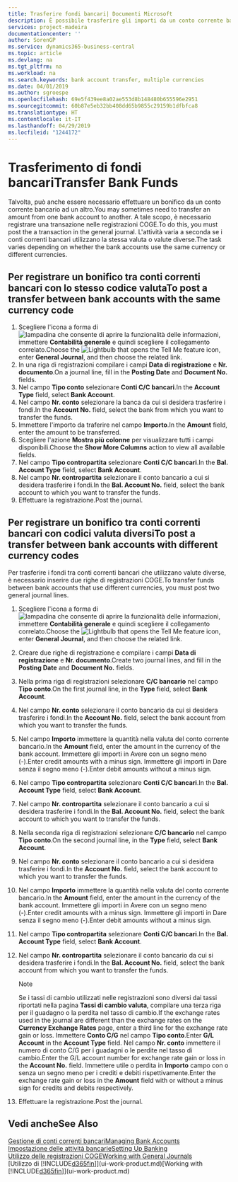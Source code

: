 ```yaml
---
title: Trasferire fondi bancari| Documenti Microsoft
description: È possibile trasferire gli importi da un conto corrente bancario a un altro, incluse le valute diverse, tramite la registrazione della transazione nelle registrazioni COGE.
services: project-madeira
documentationcenter: ''
author: SorenGP
ms.service: dynamics365-business-central
ms.topic: article
ms.devlang: na
ms.tgt_pltfrm: na
ms.workload: na
ms.search.keywords: bank account transfer, multiple currencies
ms.date: 04/01/2019
ms.author: sgroespe
ms.openlocfilehash: 69e5f439ee8a02ae553d8b148480b655596e2951
ms.sourcegitcommit: 60b87e5eb32bb408dd65b9855c29159b1dfbfca8
ms.translationtype: HT
ms.contentlocale: it-IT
ms.lasthandoff: 04/29/2019
ms.locfileid: "1244172"
---
```

# <a name="transfer-bank-funds"></a><span data-ttu-id="3cd95-103">Trasferimento di fondi bancari</span><span class="sxs-lookup"><span data-stu-id="3cd95-103">Transfer Bank Funds</span></span>
<span data-ttu-id="3cd95-104">Talvolta, può anche essere necessario effettuare un bonifico da un conto corrente bancario ad un altro.</span><span class="sxs-lookup"><span data-stu-id="3cd95-104">You may sometimes need to transfer an amount from one bank account to another.</span></span> <span data-ttu-id="3cd95-105">A tale scopo, è necessario registrare una transazione nelle registrazioni COGE.</span><span class="sxs-lookup"><span data-stu-id="3cd95-105">To do this, you must post the a transaction in the general journal.</span></span> <span data-ttu-id="3cd95-106">L'attività varia a seconda se i conti correnti bancari utilizzano la stessa valuta o valute diverse.</span><span class="sxs-lookup"><span data-stu-id="3cd95-106">The task varies depending on whether the bank accounts use the same currency or different currencies.</span></span>

## <a name="to-post-a-transfer-between-bank-accounts-with-the-same-currency-code"></a><span data-ttu-id="3cd95-107">Per registrare un bonifico tra conti correnti bancari con lo stesso codice valuta</span><span class="sxs-lookup"><span data-stu-id="3cd95-107">To post a transfer between bank accounts with the same currency code</span></span>
1. <span data-ttu-id="3cd95-108">Scegliere l'icona a forma di ![lampadina che consente di aprire la funzionalità delle informazioni](media/ui-search/search_small.png "Informazioni sull'operazione che si desidera eseguire"), immettere **Contabilità generale** e quindi scegliere il collegamento correlato.</span><span class="sxs-lookup"><span data-stu-id="3cd95-108">Choose the ![Lightbulb that opens the Tell Me feature](media/ui-search/search_small.png "Tell me what you want to do") icon, enter **General Journal**, and then choose the related link.</span></span>
2. <span data-ttu-id="3cd95-109">In una riga di registrazioni compilare i campi **Data di registrazione** e **Nr. documento**.</span><span class="sxs-lookup"><span data-stu-id="3cd95-109">On a journal line, fill in the **Posting Date** and **Document No.** fields.</span></span>
3. <span data-ttu-id="3cd95-110">Nel campo **Tipo conto** selezionare **Conti C/C bancari**.</span><span class="sxs-lookup"><span data-stu-id="3cd95-110">In the **Account Type** field, select **Bank Account**.</span></span>
4. <span data-ttu-id="3cd95-111">Nel campo **Nr. conto** selezionare la banca da cui si desidera trasferire i fondi.</span><span class="sxs-lookup"><span data-stu-id="3cd95-111">In the **Account No.** field, select the bank from which you want to transfer the funds.</span></span>
5. <span data-ttu-id="3cd95-112">Immettere l'importo da traferire nel campo **Importo**.</span><span class="sxs-lookup"><span data-stu-id="3cd95-112">In the **Amount** field, enter the amount to be transferred.</span></span>
6. <span data-ttu-id="3cd95-113">Scegliere l'azione **Mostra più colonne** per visualizzare tutti i campi disponibili.</span><span class="sxs-lookup"><span data-stu-id="3cd95-113">Choose the **Show More Columns** action to view all available fields.</span></span>
7. <span data-ttu-id="3cd95-114">Nel campo **Tipo contropartita** selezionare **Conti C/C bancari**.</span><span class="sxs-lookup"><span data-stu-id="3cd95-114">In the **Bal. Account Type** field, select **Bank Account**.</span></span>
8. <span data-ttu-id="3cd95-115">Nel campo **Nr. contropartita** selezionare il conto bancario a cui si desidera trasferire i fondi.</span><span class="sxs-lookup"><span data-stu-id="3cd95-115">In the **Bal. Account No.** field, select the bank account to which you want to transfer the funds.</span></span>
9. <span data-ttu-id="3cd95-116">Effettuare la registrazione.</span><span class="sxs-lookup"><span data-stu-id="3cd95-116">Post the journal.</span></span>

## <a name="to-post-a-transfer-between-bank-accounts-with-different-currency-codes"></a><span data-ttu-id="3cd95-117">Per registrare un bonifico tra conti correnti bancari con codici valuta diversi</span><span class="sxs-lookup"><span data-stu-id="3cd95-117">To post a transfer between bank accounts with different currency codes</span></span>
<span data-ttu-id="3cd95-118">Per trasferire i fondi tra conti correnti bancari che utilizzano valute diverse, è necessario inserire due righe di registrazioni COGE.</span><span class="sxs-lookup"><span data-stu-id="3cd95-118">To transfer funds between bank accounts that use different currencies, you must post two general journal lines.</span></span>

1. <span data-ttu-id="3cd95-119">Scegliere l'icona a forma di ![lampadina che consente di aprire la funzionalità delle informazioni](media/ui-search/search_small.png "Informazioni sull'operazione che si desidera eseguire"), immettere **Contabilità generale** e quindi scegliere il collegamento correlato.</span><span class="sxs-lookup"><span data-stu-id="3cd95-119">Choose the ![Lightbulb that opens the Tell Me feature](media/ui-search/search_small.png "Tell me what you want to do") icon, enter **General Journal**, and then choose the related link.</span></span>
2. <span data-ttu-id="3cd95-120">Creare due righe di registrazione e compilare i campi **Data di registrazione** e **Nr. documento**.</span><span class="sxs-lookup"><span data-stu-id="3cd95-120">Create two journal lines, and fill in the **Posting Date** and **Document No.** fields.</span></span>
3. <span data-ttu-id="3cd95-121">Nella prima riga di registrazioni selezionare **C/C bancario** nel campo **Tipo conto**.</span><span class="sxs-lookup"><span data-stu-id="3cd95-121">On the first journal line, in the **Type** field, select **Bank Account**.</span></span>
4. <span data-ttu-id="3cd95-122">Nel campo **Nr. conto** selezionare il conto bancario da cui si desidera trasferire i fondi.</span><span class="sxs-lookup"><span data-stu-id="3cd95-122">In the **Account No.** field, select the bank account from which you want to transfer the funds.</span></span>
5. <span data-ttu-id="3cd95-123">Nel campo **Importo** immettere la quantità nella valuta del conto corrente bancario.</span><span class="sxs-lookup"><span data-stu-id="3cd95-123">In the **Amount** field, enter the amount in the currency of the bank account.</span></span> <span data-ttu-id="3cd95-124">Immettere gli importi in Avere con un segno meno (-).</span><span class="sxs-lookup"><span data-stu-id="3cd95-124">Enter credit amounts with a minus sign.</span></span> <span data-ttu-id="3cd95-125">Immettere gli importi in Dare senza il segno meno (-).</span><span class="sxs-lookup"><span data-stu-id="3cd95-125">Enter debit amounts without a minus sign.</span></span>
6. <span data-ttu-id="3cd95-126">Nel campo **Tipo contropartita** selezionare **Conti C/C bancari**.</span><span class="sxs-lookup"><span data-stu-id="3cd95-126">In the **Bal. Account Type** field, select **Bank Account**.</span></span>
7. <span data-ttu-id="3cd95-127">Nel campo **Nr. contropartita** selezionare il conto bancario a cui si desidera trasferire i fondi.</span><span class="sxs-lookup"><span data-stu-id="3cd95-127">In the **Bal. Account No.** field, select the bank account to which you want to transfer the funds.</span></span>
8. <span data-ttu-id="3cd95-128">Nella seconda riga di registrazioni selezionare **C/C bancario** nel campo **Tipo conto**.</span><span class="sxs-lookup"><span data-stu-id="3cd95-128">On the second journal line, in the **Type** field, select **Bank Account**.</span></span>
9. <span data-ttu-id="3cd95-129">Nel campo **Nr. conto** selezionare il conto bancario a cui si desidera trasferire i fondi.</span><span class="sxs-lookup"><span data-stu-id="3cd95-129">In the **Account No.** field, select the bank account to which you want to transfer the funds.</span></span>
10. <span data-ttu-id="3cd95-130">Nel campo **Importo** immettere la quantità nella valuta del conto corrente bancario.</span><span class="sxs-lookup"><span data-stu-id="3cd95-130">In the **Amount** field, enter the amount in the currency of the bank account.</span></span> <span data-ttu-id="3cd95-131">Immettere gli importi in Avere con un segno meno (-).</span><span class="sxs-lookup"><span data-stu-id="3cd95-131">Enter credit amounts with a minus sign.</span></span> <span data-ttu-id="3cd95-132">Immettere gli importi in Dare senza il segno meno (-).</span><span class="sxs-lookup"><span data-stu-id="3cd95-132">Enter debit amounts without a minus sign.</span></span>
11. <span data-ttu-id="3cd95-133">Nel campo **Tipo contropartita** selezionare **Conti C/C bancari**.</span><span class="sxs-lookup"><span data-stu-id="3cd95-133">In the **Bal. Account Type** field, select **Bank Account**.</span></span>  
12. <span data-ttu-id="3cd95-134">Nel campo **Nr. contropartita** selezionare il conto bancario da cui si desidera trasferire i fondi.</span><span class="sxs-lookup"><span data-stu-id="3cd95-134">In the **Bal. Account No.** field, select the bank account from which you want to transfer the funds.</span></span>

    > [!NOTE]  
    > <span data-ttu-id="3cd95-135">Se i tassi di cambio utilizzati nelle registrazioni sono diversi dai tassi riportati nella pagina **Tassi di cambio valuta**, compilare una terza riga per il guadagno o la perdita nel tasso di cambio.</span><span class="sxs-lookup"><span data-stu-id="3cd95-135">If the exchange rates used in the journal are different than the exchange rates on the **Currency Exchange Rates** page, enter a third line for the exchange rate gain or loss.</span></span> <span data-ttu-id="3cd95-136">Immettere **Conto C/G** nel campo **Tipo conto**.</span><span class="sxs-lookup"><span data-stu-id="3cd95-136">Enter **G/L Account** in the **Account Type** field.</span></span> <span data-ttu-id="3cd95-137">Nel campo **Nr. conto** immettere il numero di conto C/G per i guadagni o le perdite nel tasso di cambio.</span><span class="sxs-lookup"><span data-stu-id="3cd95-137">Enter the G/L account number for exchange rate gain or loss in the **Account No.** field.</span></span> <span data-ttu-id="3cd95-138">Immettere utile o perdita in **Importo** campo con o senza un segno meno per i crediti e debiti rispettivamente.</span><span class="sxs-lookup"><span data-stu-id="3cd95-138">Enter the exchange rate gain or loss in the **Amount** field with or without a minus sign for credits and debits respectively.</span></span>
13. <span data-ttu-id="3cd95-139">Effettuare la registrazione.</span><span class="sxs-lookup"><span data-stu-id="3cd95-139">Post the journal.</span></span>

## <a name="see-also"></a><span data-ttu-id="3cd95-140">Vedi anche</span><span class="sxs-lookup"><span data-stu-id="3cd95-140">See Also</span></span>
[<span data-ttu-id="3cd95-141">Gestione di conti correnti bancari</span><span class="sxs-lookup"><span data-stu-id="3cd95-141">Managing Bank Accounts</span></span>](bank-manage-bank-accounts.md)  
[<span data-ttu-id="3cd95-142">Impostazione delle attività bancarie</span><span class="sxs-lookup"><span data-stu-id="3cd95-142">Setting Up Banking</span></span>](bank-setup-banking.md)  
[<span data-ttu-id="3cd95-143">Utilizzo delle registrazioni COGE</span><span class="sxs-lookup"><span data-stu-id="3cd95-143">Working with General Journals</span></span>](ui-work-general-journals.md)  
<span data-ttu-id="3cd95-144">[Utilizzo di [!INCLUDE[d365fin](includes/d365fin_md.md)]](ui-work-product.md)</span><span class="sxs-lookup"><span data-stu-id="3cd95-144">[Working with [!INCLUDE[d365fin](includes/d365fin_md.md)]](ui-work-product.md)</span></span>
